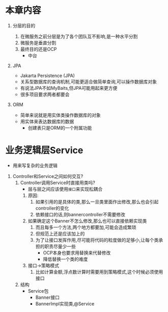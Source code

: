 # 本章内容
1. 分层的目的
    1. 在微服务之前分层是为了各个团队互不影响,是一种水平分割
    2. 微服务是垂直分割
    3. 最终目的还是OCP
        - 中台
2. JPA
    - Jakarta Persistence (JPA)
    - 关系型数据库的查询机制,可能更适合做简单查询,可以操作数据库对象
    - 有说法JPA不如MyBaits,但JPA可能用起来更方便
    - 很多项目要求两者都要会

3. ORM
    - 简单来说就是用实体类操作数据库的对象
    - 用实体来表达数据库的数据
        - 创建表只是ORM的一个附属功能

# 业务逻辑层Service
- 用来写复杂的业务逻辑
1. Controller和Service之间如何交互?
    1. Controller调用Service时直接用类吗?
        - 层与层之间应该使用`接口`来实现松耦合
        1. 原因:
            1. 如果引用的是具体的类,那么一旦类里面作出修改,那么也会引起controller的变化
            2. 依赖接口的话,则bannercontroller不需要修改
        2. 如果确定这个Banner不怎么修改,那么也可以直接依赖实现类
            1. 而且每多一个方法,两个地方都要加,可能会造成繁琐
            2. 但规范上还是应该加上的
            3. 为了让接口发挥作用,尽可能将代码的粒度做的足够小,让每个类承担的职责尽量少一些
                - OCP本身也要求用替换来代替修改
                - 降低替换一个类的难度
        3. 接口->策略模式
            1. 比如计算金额,浮点数计算时需要用到策略模式,这个时候必须使用接口
    2. 结构
        - Service包
            - Banner接口
            - BannerImpl实现类,@Service


        